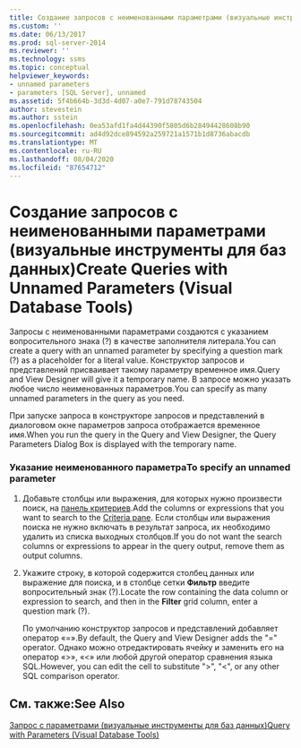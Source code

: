```yaml
---
title: Создание запросов с неименованными параметрами (визуальные инструменты для баз данных) | Документация Майкрософт
ms.custom: ''
ms.date: 06/13/2017
ms.prod: sql-server-2014
ms.reviewer: ''
ms.technology: ssms
ms.topic: conceptual
helpviewer_keywords:
- unnamed parameters
- parameters [SQL Server], unnamed
ms.assetid: 5f4b664b-3d3d-4d07-a0e7-791d78743504
author: stevestein
ms.author: sstein
ms.openlocfilehash: 0ea53afd1fa4d44390f5805d6b28494428608b90
ms.sourcegitcommit: ad4d92dce894592a259721a1571b1d8736abacdb
ms.translationtype: MT
ms.contentlocale: ru-RU
ms.lasthandoff: 08/04/2020
ms.locfileid: "87654712"
---
```

# <a name="create-queries-with-unnamed-parameters-visual-database-tools"></a><span data-ttu-id="14973-102">Создание запросов с неименованными параметрами (визуальные инструменты для баз данных)</span><span class="sxs-lookup"><span data-stu-id="14973-102">Create Queries with Unnamed Parameters (Visual Database Tools)</span></span>
  <span data-ttu-id="14973-103">Запросы с неименованными параметрами создаются с указанием вопросительного знака (?) в качестве заполнителя литерала.</span><span class="sxs-lookup"><span data-stu-id="14973-103">You can create a query with an unnamed parameter by specifying a question mark (?) as a placeholder for a literal value.</span></span> <span data-ttu-id="14973-104">Конструктор запросов и представлений присваивает такому параметру временное имя.</span><span class="sxs-lookup"><span data-stu-id="14973-104">Query and View Designer will give it a temporary name.</span></span> <span data-ttu-id="14973-105">В запросе можно указать любое число неименованных параметров.</span><span class="sxs-lookup"><span data-stu-id="14973-105">You can specify as many unnamed parameters in the query as you need.</span></span>  
  
 <span data-ttu-id="14973-106">При запуске запроса в конструкторе запросов и представлений в диалоговом окне параметров запроса отображается временное имя.</span><span class="sxs-lookup"><span data-stu-id="14973-106">When you run the query in the Query and View Designer, the Query Parameters Dialog Box is displayed with the temporary name.</span></span>  
  
### <a name="to-specify-an-unnamed-parameter"></a><span data-ttu-id="14973-107">Указание неименованного параметра</span><span class="sxs-lookup"><span data-stu-id="14973-107">To specify an unnamed parameter</span></span>  
  
1.  <span data-ttu-id="14973-108">Добавьте столбцы или выражения, для которых нужно произвести поиск, на [панель критериев](visual-database-tools.md).</span><span class="sxs-lookup"><span data-stu-id="14973-108">Add the columns or expressions that you want to search to the [Criteria pane](visual-database-tools.md).</span></span> <span data-ttu-id="14973-109">Если столбцы или выражения поиска не нужно включать в результат запроса, их необходимо удалить из списка выходных столбцов.</span><span class="sxs-lookup"><span data-stu-id="14973-109">If you do not want the search columns or expressions to appear in the query output, remove them as output columns.</span></span>  
  
2.  <span data-ttu-id="14973-110">Укажите строку, в которой содержится столбец данных или выражение для поиска, и в столбце сетки **Фильтр** введите вопросительный знак (?).</span><span class="sxs-lookup"><span data-stu-id="14973-110">Locate the row containing the data column or expression to search, and then in the **Filter** grid column, enter a question mark (?).</span></span>  
  
     <span data-ttu-id="14973-111">По умолчанию конструктор запросов и представлений добавляет оператор «=».</span><span class="sxs-lookup"><span data-stu-id="14973-111">By default, the Query and View Designer adds the "=" operator.</span></span> <span data-ttu-id="14973-112">Однако можно отредактировать ячейку и заменить его на оператор «>», «<» или любой другой оператор сравнения языка SQL.</span><span class="sxs-lookup"><span data-stu-id="14973-112">However, you can edit the cell to substitute ">", "<", or any other SQL comparison operator.</span></span>  
  
## <a name="see-also"></a><span data-ttu-id="14973-113">См. также:</span><span class="sxs-lookup"><span data-stu-id="14973-113">See Also</span></span>  
 [<span data-ttu-id="14973-114">Запрос с параметрами (визуальные инструменты для баз данных)</span><span class="sxs-lookup"><span data-stu-id="14973-114">Query with Parameters &#40;Visual Database Tools&#41;</span></span>](query-with-parameters-visual-database-tools.md)  
  
  

